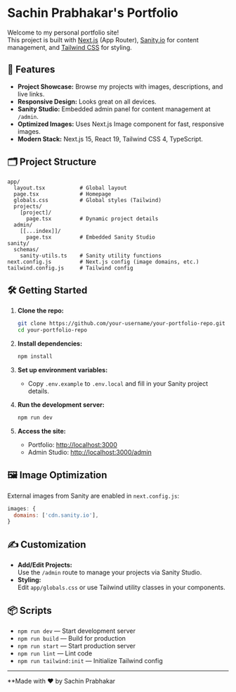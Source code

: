 # Sachin Prabhakar's Portfolio

Welcome to my personal portfolio site!  
This project is built with [Next.js](https://nextjs.org/) (App Router), [Sanity.io](https://www.sanity.io/) for content management, and [Tailwind CSS](https://tailwindcss.com/) for styling.

## 🚀 Features

- **Project Showcase:** Browse my projects with images, descriptions, and live links.
- **Responsive Design:** Looks great on all devices.
- **Sanity Studio:** Embedded admin panel for content management at `/admin`.
- **Optimized Images:** Uses Next.js Image component for fast, responsive images.
- **Modern Stack:** Next.js 15, React 19, Tailwind CSS 4, TypeScript.

## 🗂️ Project Structure

```
app/
  layout.tsx           # Global layout
  page.tsx             # Homepage
  globals.css          # Global styles (Tailwind)
  projects/
    [project]/
      page.tsx         # Dynamic project details
  admin/
    [[...index]]/
      page.tsx         # Embedded Sanity Studio
sanity/
  schemas/
    sanity-utils.ts    # Sanity utility functions
next.config.js         # Next.js config (image domains, etc.)
tailwind.config.js     # Tailwind config
```

## 🛠️ Getting Started

1. **Clone the repo:**
   ```bash
   git clone https://github.com/your-username/your-portfolio-repo.git
   cd your-portfolio-repo
   ```

2. **Install dependencies:**
   ```bash
   npm install
   ```

3. **Set up environment variables:**
   - Copy `.env.example` to `.env.local` and fill in your Sanity project details.

4. **Run the development server:**
   ```bash
   npm run dev
   ```

5. **Access the site:**
   - Portfolio: [http://localhost:3000](http://localhost:3000)
   - Admin Studio: [http://localhost:3000/admin](http://localhost:3000/admin)

## 🖼️ Image Optimization

External images from Sanity are enabled in `next.config.js`:
```js
images: {
  domains: ['cdn.sanity.io'],
}
```

## ✍️ Customization

- **Add/Edit Projects:**  
  Use the `/admin` route to manage your projects via Sanity Studio.
- **Styling:**  
  Edit `app/globals.css` or use Tailwind utility classes in your components.

## 📦 Scripts

- `npm run dev` — Start development server
- `npm run build` — Build for production
- `npm run start` — Start production server
- `npm run lint` — Lint code
- `npm run tailwind:init` — Initialize Tailwind config

---

**Made with ❤️ by Sachin Prabhakar
